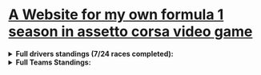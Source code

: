 # <a href="itsmjavad.github.io/f1-2026">A Website for my own formula 1 season in assetto corsa video game</a>
<details>
  <summary><strong>Full drivers standings (7/24 races completed):</strong></summary>
      1. Me (Ferrari)  174<sub>Pts</sub><br>
      2. Leclerc (Ferrari)  113<sub>Pts</sub><br>
      3. Hamilton (Mercedes)  89<sub>Pts</sub><br>
      4. Verstappen (Redbull)  69<sub>Pts</sub><br>
      5. Norris (Mclaren)  66<sub>Pts</sub><br>
      6. Piastri (Mclaren)  51<sub>Pts</sub><br>
      7. Bortoleto (Sauber)  45<sub>Pts</sub><br>
      8. Bottas (Mercedes)  42<sub>Pts</sub><br>
      9. Hulkenberg (Sauber)  37<sub>Pts</sub><br>
      10. Perez (Redbull)  25<sub>Pts</sub>
</details>
<details>
  <summary><strong>Full Teams Standings:</strong></summary>
    1. Ferrari ---> 287<sub>Pts</sub><br>
    2. Mercedes ---> 131<sub>Pts</sub><br>
    3. Mclaren ---> 117<sub>Pts</sub><br>
    4. Redbull ---> 94<sub>Pts</sub><br>
    5. Sauber ---> 82<sub>Pts</sub>
</details>
